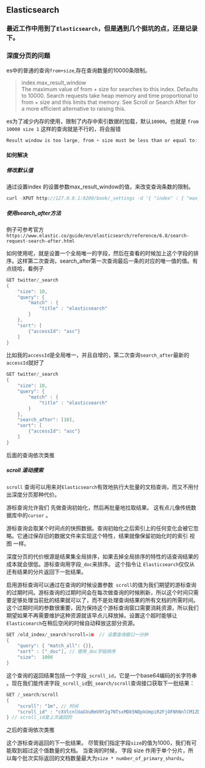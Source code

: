 ## Elasticsearch

### 最近工作中用到了`Elasticsearch`，但是遇到几个挺坑的点，还是记录下。

### 深度分页的问题

es中的普通的查询`from+size`,存在查询数量的10000条限制。  

> index.max_result_window  
> The maximum value of from + size for searches to this index. Defaults to 10000. Search requests take heap memory and time proportional to from + size and this limits that memory. See Scroll or Search After for a more efficient alternative to raising this.

es为了减少内存的使用，限制了内存中索引数据的加载，默认`10000`。也就是
``
from 10000
size 1
``
这样的查询就是不行的，将会报错

````go
Result window is too large, from + size must be less than or equal to:[10000] but was [10500]. See the scroll api for a more efficient way to requestlarge data sets. This limit can be set by changing the[index.max_result_window] index level parameter
````

#### 如何解决

##### 修改默认值

通过设置index 的设置参数max_result_window的值，来改变查询条数的限制。

```go
curl -XPUT http://127.0.0.1:9200/book/_settings -d '{ "index" : { "max_result_window" : 200000000}}'
```

##### 使用search_after方法

例子可参考官方`https://www.elastic.co/guide/en/elasticsearch/reference/6.8/search-request-search-after.html`  

如何使用呢，就是设置一个全局唯一的字段，然后在查看的时候加上这个字段的排序。这样第二次查询，search_after第一次查询最后一条的对应的唯一值的值。有点绕哈，看例子  

```go
GET twitter/_search
{
    "size": 10,
    "query": {
        "match" : {
            "title" : "elasticsearch"
        }
    },
    "sort": [
        {"accessId": "asc"}      
    ]
}
```

比如我的`accessId`是全局唯一，并且自增的，第二次查询`search_after`最新的`accessId`就好了

```go
GET twitter/_search
{
    "size": 10,
    "query": {
        "match" : {
            "title" : "elasticsearch"
        }
    },
    "search_after": [10],
    "sort": [
        {"accessId": "asc"}
    ]
}
```
后面的查询依次类推

##### scroll 滚动搜索

`scroll` 查询可以用来对`Elasticsearch`有效地执行大批量的文档查询，而又不用付出深度分页那种代价。 

游标查询允许我们 先做查询初始化，然后再批量地拉取结果。 这有点儿像传统数据库中的`cursor` 。  

游标查询会取某个时间点的快照数据。查询初始化之后索引上的任何变化会被它忽略。它通过保存旧的数据文件来实现这个特性，结果就像保留初始化时的索引 视图 一样。  

深度分页的代价根源是结果集全局排序，如果去掉全局排序的特性的话查询结果的成本就会很低。游标查询用字段`_doc`来排序。 这个指令让 `Elasticsearch`仅仅从还有结果的分片返回下一批结果。  

启用游标查询可以通过在查询的时候设置参数` scroll`的值为我们期望的游标查询的过期时间。游标查询的过期时间会在每次做查询的时候刷新，所以这个时间只需要足够处理当前批的结果就可以了，而不是处理查询结果的所有文档的所需时间。 这个过期时间的参数很重要，因为保持这个游标查询窗口需要消耗资源，所以我们期望如果不再需要维护这种资源就该早点儿释放掉。设置这个超时能够让`Elasticsearch`在稍后空闲的时候自动释放这部分资源。   

```go
GET /old_index/_search?scroll=1m  // 设置查询窗口一分钟
{
    "query": { "match_all": {}},
    "sort" : ["_doc"], // 使用_doc字段排序
    "size":  1000
}
```

这个查询的返回结果包括一个字段`_scroll_id`，它是一个base64编码的长字符串 。现在我们能传递字段`_scroll_id`到`_search/scroll`查询接口获取下一批结果：

```go
GET /_search/scroll
{
    "scroll": "1m", // 时间
    "scroll_id" : "cXVlcnlUaGVuRmV0Y2g7NTsxMDk5NDpkUmpiR2FjOFNhNnlCM1ZDMWpWYnRROzEwOTk1OmRSamJHYWM4U2E2eUIzVkMxalZidFE7MTA5OTM6ZFJqYkdhYzhTYTZ5QjNWQzFqVmJ0UTsxMTE5MDpBVUtwN2lxc1FLZV8yRGVjWlI2QUVBOzEwOTk2OmRSamJHYWM4U2E2eUIzVkMxalZidFE7MDs="
} // scroll_id是上次返回的

```

之后的查询依次类推  

这个游标查询返回的下一批结果。 尽管我们指定字段`size`的值为1000，我们有可能取到超过这个值数量的文档。 当查询的时候， 字段 size 作用于单个分片，所以每个批次实际返回的文档数量最大为`size * number_of_primary_shards`。   